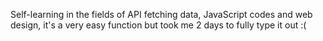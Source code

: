 Self-learning in the fields of API fetching data, JavaScript codes and web design, it's a very easy function but took me 2 days to fully type it out :(
